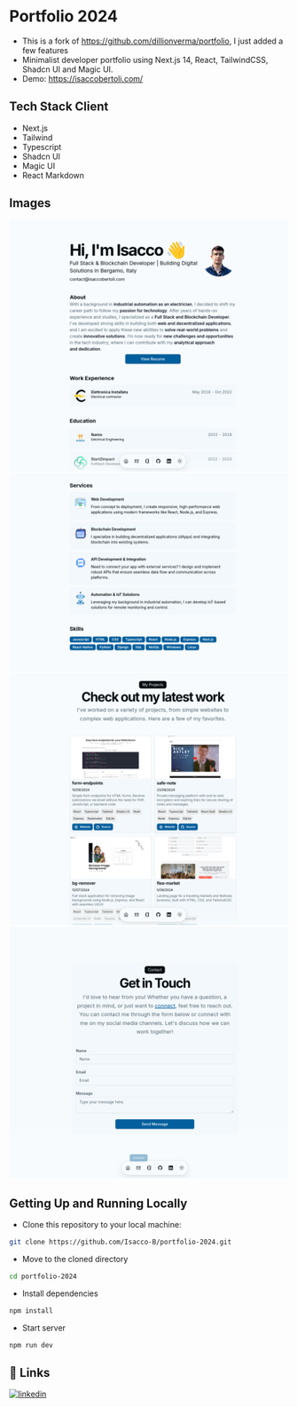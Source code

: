 # Portfolio 2024

- This is a fork of https://github.com/dillionverma/portfolio, I just added a few features
- Minimalist developer portfolio using Next.js 14, React, TailwindCSS, Shadcn UI and Magic UI.
- Demo: https://isaccobertoli.com/


## Tech Stack Client

- Next.js
- Tailwind
- Typescript
- Shadcn UI
- Magic UI
- React Markdown


## Images

<div>
    <img src="./gitAsset/about.png">
    <img src="./gitAsset/service.png">
    <img src="./gitAsset/work.png">
    <img src="./gitAsset/contact.png">
</div>


## Getting Up and Running Locally

- Clone this repository to your local machine:

```bash
git clone https://github.com/Isacco-B/portfolio-2024.git
```

- Move to the cloned directory

```bash
cd portfolio-2024
```

- Install dependencies

```bash
npm install
```

- Start server

```bash
npm run dev
```

## 🔗 Links

[![linkedin](https://img.shields.io/badge/linkedin-0A66C2?style=for-the-badge&logo=linkedin&logoColor=white)](https://www.linkedin.com/in/isacco-bertoli-10aa16252/)
